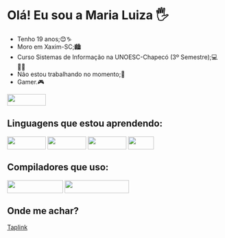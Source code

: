 # Olá! Eu sou a Maria Luiza 🖐
- Tenho 19 anos;😊♑
- Moro em Xaxim-SC;🏙
- Curso Sistemas de Informação na UNOESC-Chapecó (3º Semestre);💻👩‍💻
- Não estou trabalhando no momento;🙁
- Gamer.🎮
<img height="27" width="90" src="https://img.shields.io/badge/PlayStation-003791?style=for-the-badge&logo=playstation&logoColor=white">

## Linguagens que estou aprendendo:

<div style="display: in line block">
  <img align="center" height="30" width="90" src="https://img.shields.io/badge/Python-3776AB?style=for-the-badge&logo=python&logoColor=white">
  <img align="center" height="30" width="90" src="https://img.shields.io/badge/HTML5-E34F26?style=for-the-badge&logo=html5&logoColor=white">
  <img align="center" height="30" width="90" src="https://img.shields.io/badge/CSS3-1572B6?style=for-the-badge&logo=css3&logoColor=white">
  <img align="center" height="30" width="60" src="https://img.shields.io/badge/C-00599C?style=for-the-badge&logo=c&logoColor=white">
</div>

## Compiladores que uso:

<div style="display: in line block">
  <img align="center" height="30" width="130" src="https://img.shields.io/badge/pycharm-143?style=for-the-badge&logo=pycharm&logoColor=black&color=black&labelColor=green">
  <img align="center" height="30" width="150" src="https://img.shields.io/badge/Visual_Studio_Code-0078D4?style=for-the-badge&logo=visual%20studio%20code&logoColor=white">
</div>

## Onde me achar?
<a href="https://taplink.cc/maria_mlmf">Taplink</a>
